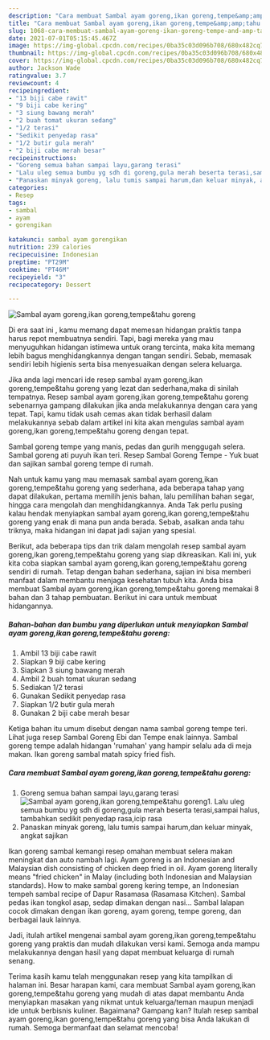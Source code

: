 ```yaml
---
description: "Cara membuat Sambal ayam goreng,ikan goreng,tempe&amp;amp;tahu goreng yang lezat dan Mudah Dibuat"
title: "Cara membuat Sambal ayam goreng,ikan goreng,tempe&amp;amp;tahu goreng yang lezat dan Mudah Dibuat"
slug: 1068-cara-membuat-sambal-ayam-goreng-ikan-goreng-tempe-and-amp-tahu-goreng-yang-lezat-dan-mudah-dibuat
date: 2021-07-01T05:15:45.467Z
image: https://img-global.cpcdn.com/recipes/0ba35c03d096b708/680x482cq70/sambal-ayam-gorengikan-gorengtempetahu-goreng-foto-resep-utama.jpg
thumbnail: https://img-global.cpcdn.com/recipes/0ba35c03d096b708/680x482cq70/sambal-ayam-gorengikan-gorengtempetahu-goreng-foto-resep-utama.jpg
cover: https://img-global.cpcdn.com/recipes/0ba35c03d096b708/680x482cq70/sambal-ayam-gorengikan-gorengtempetahu-goreng-foto-resep-utama.jpg
author: Jackson Wade
ratingvalue: 3.7
reviewcount: 4
recipeingredient:
- "13 biji cabe rawit"
- "9 biji cabe kering"
- "3 siung bawang merah"
- "2 buah tomat ukuran sedang"
- "1/2 terasi"
- "Sedikit penyedap rasa"
- "1/2 butir gula merah"
- "2 biji cabe merah besar"
recipeinstructions:
- "Goreng semua bahan sampai layu,garang terasi"
- "Lalu uleg semua bumbu yg sdh di goreng,gula merah beserta terasi,sampai halus, tambahkan sedikit penyedap rasa,icip rasa"
- "Panaskan minyak goreng, lalu tumis sampai harum,dan keluar minyak, angkat sajikan"
categories:
- Resep
tags:
- sambal
- ayam
- gorengikan

katakunci: sambal ayam gorengikan 
nutrition: 239 calories
recipecuisine: Indonesian
preptime: "PT29M"
cooktime: "PT46M"
recipeyield: "3"
recipecategory: Dessert

---
```



![Sambal ayam goreng,ikan goreng,tempe&amp;tahu goreng](https://img-global.cpcdn.com/recipes/0ba35c03d096b708/680x482cq70/sambal-ayam-gorengikan-gorengtempetahu-goreng-foto-resep-utama.jpg)

Di era  saat ini , kamu memang dapat memesan hidangan praktis tanpa harus repot membuatnya sendiri. Tapi, bagi mereka yang mau menyuguhkan hidangan istimewa untuk orang tercinta, maka kita memang lebih bagus menghidangkannya dengan tangan sendiri. Sebab, memasak sendiri lebih higienis serta bisa menyesuaikan dengan selera keluarga.

Jika anda lagi mencari ide resep sambal ayam goreng,ikan goreng,tempe&amp;tahu goreng yang lezat dan sederhana,maka di sinilah tempatnya. Resep sambal ayam goreng,ikan goreng,tempe&amp;tahu goreng  sebenarnya gampang dilakukan jika anda melakukannya dengan cara yang tepat. Tapi, kamu tidak usah cemas akan tidak berhasil dalam melakukannya 
sebab dalam artikel ini kita akan mengulas sambal ayam goreng,ikan goreng,tempe&amp;tahu goreng dengan tepat.  

Sambal goreng tempe yang manis, pedas dan gurih menggugah selera. Sambal goreng ati puyuh ikan teri. Resep Sambal Goreng Tempe - Yuk buat dan sajikan sambal goreng tempe di rumah.

Nah untuk kamu yang mau memasak sambal ayam goreng,ikan goreng,tempe&amp;tahu goreng yang sederhana, ada beberapa tahap yang dapat dilakukan, pertama memilih jenis bahan, lalu pemilihan bahan segar, hingga cara mengolah dan menghidangkannya. Anda Tak perlu pusing kalau hendak menyiapkan sambal ayam goreng,ikan goreng,tempe&amp;tahu goreng yang enak di mana pun anda berada. Sebab, asalkan anda  tahu triknya, maka hidangan ini dapat jadi sajian yang spesial.

Berikut, ada beberapa tips dan trik dalam mengolah resep sambal ayam goreng,ikan goreng,tempe&amp;tahu goreng yang siap dikreasikan. Kali ini, yuk kita coba siapkan sambal ayam goreng,ikan goreng,tempe&amp;tahu goreng sendiri di rumah. Tetap dengan bahan sederhana, sajian ini bisa memberi manfaat dalam membantu menjaga kesehatan tubuh kita. Anda bisa membuat Sambal ayam goreng,ikan goreng,tempe&amp;tahu goreng memakai 8 bahan dan 3 tahap pembuatan. Berikut ini cara untuk membuat hidangannya.

<!--inarticleads1-->

##### Bahan-bahan dan bumbu yang diperlukan untuk menyiapkan Sambal ayam goreng,ikan goreng,tempe&amp;tahu goreng:

1. Ambil 13 biji cabe rawit
1. Siapkan 9 biji cabe kering
1. Siapkan 3 siung bawang merah
1. Ambil 2 buah tomat ukuran sedang
1. Sediakan 1/2 terasi
1. Gunakan Sedikit penyedap rasa
1. Siapkan 1/2 butir gula merah
1. Gunakan 2 biji cabe merah besar


Ketiga bahan itu umum disebut dengan nama sambal goreng tempe teri. Lihat juga resep Sambal Goreng Ebi dan Tempe enak lainnya. Sambal goreng tempe adalah hidangan &#39;rumahan&#39; yang hampir selalu ada di meja makan. Ikan goreng sambal matah spicy fried fish. 

<!--inarticleads2-->

##### Cara membuat Sambal ayam goreng,ikan goreng,tempe&amp;tahu goreng:

1. Goreng semua bahan sampai layu,garang terasi
<img src="https://img-global.cpcdn.com/steps/afee3fa401bd02de/160x128cq70/sambal-ayam-gorengikan-gorengtempetahu-goreng-langkah-memasak-1-foto.jpg" alt="Sambal ayam goreng,ikan goreng,tempe&amp;tahu goreng">1. Lalu uleg semua bumbu yg sdh di goreng,gula merah beserta terasi,sampai halus, tambahkan sedikit penyedap rasa,icip rasa
1. Panaskan minyak goreng, lalu tumis sampai harum,dan keluar minyak, angkat sajikan


Ikan goreng sambal kemangi resep omahan membuat selera makan meningkat dan auto nambah lagi. Ayam goreng is an Indonesian and Malaysian dish consisting of chicken deep fried in oil. Ayam goreng literally means &#34;fried chicken&#34; in Malay (including both Indonesian and Malaysian standards). How to make sambal goreng kering tempe, an Indonesian tempeh sambal recipe of Dapur Rasamasa (Rasamasa Kitchen). Sambal pedas ikan tongkol asap, sedap dimakan dengan nasi… Sambal lalapan cocok dimakan dengan ikan goreng, ayam goreng, tempe goreng, dan berbagai lauk lainnya. 

Jadi, itulah artikel mengenai  sambal ayam goreng,ikan goreng,tempe&amp;tahu goreng  yang praktis dan mudah dilakukan versi kami. Semoga anda mampu melakukannya dengan hasil yang dapat membuat keluarga di rumah senang. 

Terima kasih kamu telah menggunakan resep yang kita tampilkan di halaman ini. Besar harapan kami, cara membuat  Sambal ayam goreng,ikan goreng,tempe&amp;tahu goreng yang mudah di atas dapat membantu Anda menyiapkan masakan yang nikmat untuk keluarga/teman maupun menjadi ide untuk berbisnis kuliner. Bagaimana? Gampang kan? Itulah resep sambal ayam goreng,ikan goreng,tempe&amp;tahu goreng yang bisa Anda lakukan di rumah. Semoga bermanfaat dan selamat mencoba!

